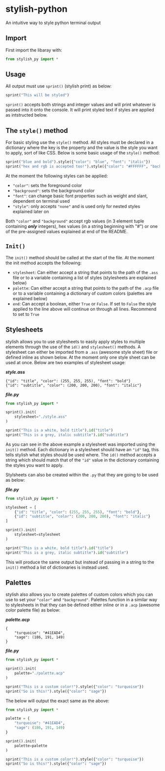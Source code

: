 # stylish-python
An intuitive way to style python terminal output

## Import

First import the libaray with:
```python
from stylish_py import *
```

## Usage

All output must use `sprint()` (stylish print) as below:
```python
sprint("This will be styled")
```
`sprint()` accepts both strings and integer values and will print whatever is passed into it onto the console. It will print styled text if styles are applied as intstructed below.

## The `style()` method

For basic styling use the `style()` method. All styles must be declared in a dictionary where the key is the property and the value is the style you want to apply, sort of like CSS. Below is some basic usage of the `style()` method:
```python
sprint("blue and bold").style({"color": "blue", "font": "italic"})
sprint("hex and rgb is accepted too!").style({"color": "#FFFFFF", "background": (0,0,0)})
```

At the moment the following styles can be applied:
* `"color"`: sets the foreground color
* `"background"`: sets the background color
* `"font"`: can change basic font properties such as weight and slant, dependent on terminal used
* `"style"`: only accepts `"none"` and is used only for nested styles explained later on

Both `"color"` and `"background"` accept rgb values (in 3 element tuple containing ***only*** integers), hex values (in a string beginning with "#") or one of the pre-assigned values explained at end of the README.

## `Init()`

The `init()` method should be called at the start of the file. At the moment the init method accepts the following:
* `stylesheet`: Can either accept a string that points to the path of the `.ass` file or to a variable containing a list of styles (stylesheets are explained below)
* `palette`: Can either accept a string that points to the path of the `.acp` file or to a variable containing a dictionary of custom colors (palettes are explained below)
* `end`: Can accept a boolean, either `True` or `False`. If set to `False` the style applied to the line above will continue on through all lines. Recommend to set to `True`

## Stylesheets

stylish allows you to use stylesheets to easily apply styles to multiple elements through the use of the `id()` and `stylesheet()` methods. A stylesheet can either be imported from a `.ass` (awesome style sheet) file or defined inline as shown below. At the moment only one style sheet can be used at once. Below are two examples of stylesheet usage:

***style.ass***
```
{"id": "title", "color": (255, 255, 255), "font": "bold"}
{"id": "subtitle", "color": (200, 200, 200), "font": "italic"}
```

***file.py***
```python
from stylish_py import *

sprint().init(
    stylesheet="./style.ass"
)

sprint("This is a white, bold title").id("title")
sprint("This is a grey, italic subtitle").id("subtitle")
```

As you can see in the above example a stylesheet was imported using the `init()` method. Each dictionary in a stylesheet should have an `"id"` tag, this tells stylish what styles should be used where. The `id()` method accepts a string which should match that of the `"id"` value in the dictionary containing the styles you want to apply.

Stylsheets can also be created within the `.py` that they are going to be used as below:

***file.py***
```python
from stylish_py import *

stylesheet = [
    {"id": "title", "color": (255, 255, 255), "font": "bold"},
    {"id": "subtitle", "color": (200, 200, 200), "font": "italic"}
]

sprint().init(
    stylesheet=stylesheet
)

sprint("This is a white, bold title").id("title")
sprint("This is a grey, italic subtitle").id("subtitle")
```

This will produce the same output but instead of passing in a string to the `init()` method a list of dictionaries is instead used.

## Palettes

stylish also allows you to create palettes of custom colors which you can use to set your `"color"` and `"background"`. Palettes function in a similar way to stylesheets in that they can be defined either inline or in a `.acp` (awesome color palette file) as below:

***palette.acp***
```
{
    "turquoise": "#41EAD4",
    "sage": (186, 191, 149)
}
```

***file.py***
```python
from stylish_py import *

sprint().init(
    palette="./palette.acp"
)

sprint("This is a custom color!").style({"color": "turquoise"})
sprint("So is this!").style({"color": "sage"})
```

The below will output the exact same as the above:

```python
from stylish_py import *

palette = {
    "turquoise": "#41EAD4",
    "sage": (186, 191, 149)
}

sprint().init(
    palette=palette
)

sprint("This is a custom color!").style({"color": "turquoise"})
sprint("So is this!").style({"color": "sage"})
```
